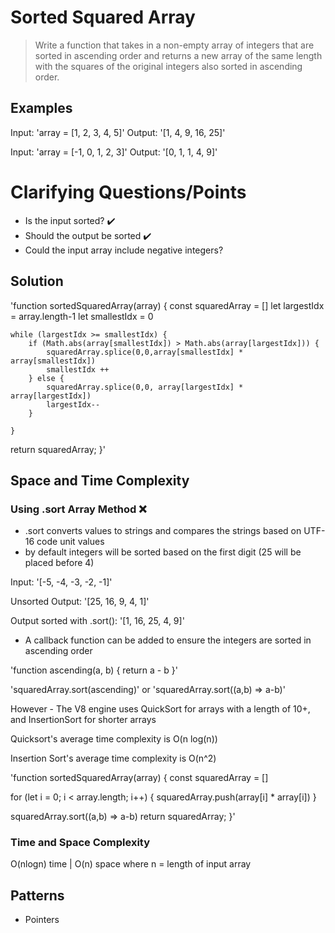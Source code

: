 # Sorted Squared Array
> Write a function that takes in a non-empty array of integers that are sorted in ascending order and returns a new array of the same length with the squares of the original integers also sorted in ascending order.

## Examples

Input:
'array = [1, 2, 3, 4, 5]'
Output:
'[1, 4, 9, 16, 25]'

Input:
'array = [-1, 0, 1, 2, 3]'
Output:
'[0, 1, 1, 4, 9]'

# Clarifying Questions/Points
- Is the input sorted? :heavy_check_mark:
- Should the output be sorted :heavy_check_mark:
- Could the input array include negative integers?

## Solution

'function sortedSquaredArray(array) {
  const squaredArray = []
	let largestIdx = array.length-1
	let smallestIdx = 0

	while (largestIdx >= smallestIdx) {
		if (Math.abs(array[smallestIdx]) > Math.abs(array[largestIdx])) {
			squaredArray.splice(0,0,array[smallestIdx] * array[smallestIdx])
			smallestIdx ++
		} else {
			squaredArray.splice(0,0, array[largestIdx] * array[largestIdx])
			largestIdx--
		}

	}
  return squaredArray;
}'

## Space and Time Complexity


### Using .sort Array Method :x:
- .sort converts values to strings and compares the strings based on UTF-16 code unit values
- by default integers will be sorted based on the first digit (25 will be placed before 4)

Input:
'[-5, -4, -3, -2, -1]'

Unsorted Output:
'[25, 16, 9, 4, 1]'

Output sorted with .sort():
'[1, 16, 25, 4, 9]'

- A callback function can be added to ensure the integers are sorted in ascending order

'function ascending(a, b) {
  return a - b
}'

'squaredArray.sort(ascending)'
or
'squaredArray.sort((a,b) => a-b)'

However - The V8 engine uses QuickSort for arrays with a length of 10+, and InsertionSort for shorter arrays

Quicksort's average time complexity is O(n log(n))

Insertion Sort's average time complexity is O(n^2)

'function sortedSquaredArray(array) {
	const squaredArray = []

  for (let i = 0; i < array.length; i++) {
		squaredArray.push(array[i] * array[i])
	}

  squaredArray.sort((a,b) => a-b)
  return squaredArray;
}'

### Time and Space Complexity
O(nlogn) time | O(n) space
where n = length of input array


## Patterns
- Pointers
